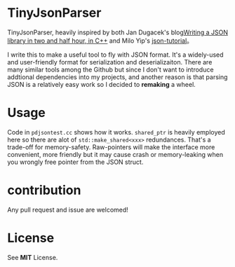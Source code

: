 # TinyJsonParser

TinyJsonParser, heavily inspired by both Jan Dugacek's blog[Writing a JSON library in two and half hour, in C++](https://kohutek.eu/open-source/writing-a-json-library-in-two-and-half-hour-in-cpp/) and Milo Yip's [json-tutorial](https://github.com/miloyip/json-tutorial)。

I write this to make a useful tool to fly with JSON format. It's a widely-used and user-friendly format for serialization
and deserializaiton. There are many similar tools among the Github but since I don't want to introduce addtional dependencies into my projects,
and another reason is that parsing JSON is a relatively easy work so I decided to **remaking** a wheel.

# Usage

Code in `pdjsontest.cc` shows how it works.
`shared_ptr` is heavily employed here so there are alot of `std::make_shared<xxx>` redundances. That's a trade-off for memory-safety.
Raw-pointers will make the interface more convenient, more friendly but it may cause crash or memory-leaking when you wrongly free pointer from the JSON struct.

# contribution

Any pull request and issue are welcomed!

# License

See **MIT** License.
